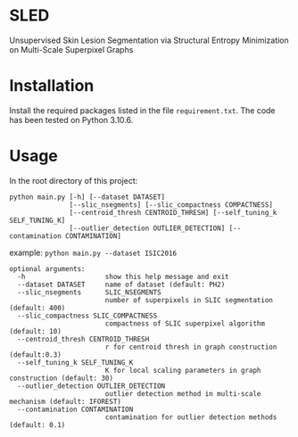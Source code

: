 # SLED
Unsupervised Skin Lesion Segmentation via Structural Entropy Minimization on Multi-Scale Superpixel Graphs

# Installation
Install the required packages listed in the file ```requirement.txt```. The code has been tested on Python 3.10.6.

# Usage
In the root directory of this project:
```
python main.py [-h] [--dataset DATASET]
               [--slic_nsegments] [--slic_compactness COMPACTNESS]
               [--centroid_thresh CENTROID_THRESH] [--self_tuning_k SELF_TUNING_K]
               [--outlier_detection OUTLIER_DETECTION] [--contamination CONTAMINATION]
```

example: ```python main.py --dataset ISIC2016```
```
optional arguments:
  -h                    show this help message and exit
  --dataset DATASET     name of dataset (default: PH2)
  --slic_nsegments      SLIC_NSEGMENTS
                        number of superpixels in SLIC segmentation (default: 400)
  --slic_compactness SLIC_COMPACTNESS    
                        compactness of SLIC superpixel algorithm (default: 10)
  --centroid_thresh CENTROID_THRESH      
                        r for centroid thresh in graph construction (default:0.3)
  --self_tuning_k SELF_TUNING_K          
                        K for local scaling parameters in graph construction (default: 30)
  --outlier_detection OUTLIER_DETECTION  
                        outlier detection method in multi-scale mechanism (default: IFOREST)
  --contamination CONTAMINATION          
                        contamination for outlier detection methods (default: 0.1)
  ```
